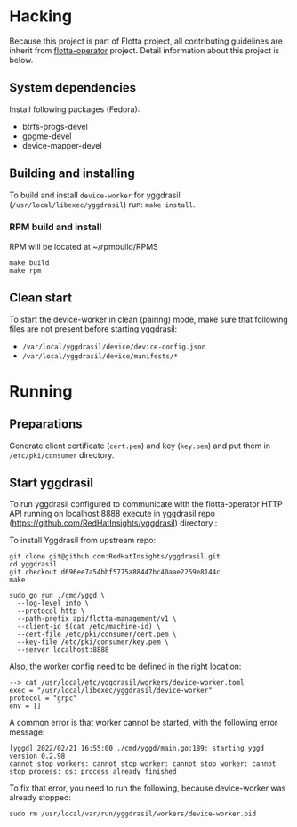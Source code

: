 # Hacking

Because this project is part of Flotta project, all contributing guidelines are
inherit from [flotta-operator](https://github.com/project-flotta/flotta-operator) project.
Detail information about this project is below.

## System dependencies

Install following packages (Fedora):

- btrfs-progs-devel
- gpgme-devel
- device-mapper-devel

## Building and installing

To build and install `device-worker` for yggdrasil (`/usr/local/libexec/yggdrasil`) run:
`make install`.

### RPM build and install
RPM will be located at ~/rpmbuild/RPMS
```
make build
make rpm
```

## Clean start

To start the device-worker in clean (pairing) mode, make sure that following files are not present before starting
yggdrasil:

- `/var/local/yggdrasil/device/device-config.json`
- `/var/local/yggdrasil/device/manifests/*`

# Running

## Preparations

Generate client certificate (`cert.pem`) and key (`key.pem`) and put them in `/etc/pki/consumer` directory.

## Start yggdrasil

To run yggdrasil configured to communicate with the flotta-operator HTTP API running on localhost:8888 execute in yggdrasil
repo (https://github.com/RedHatInsights/yggdrasil) directory :

To install Yggdrasil from upstream repo:

```
git clone git@github.com:RedHatInsights/yggdrasil.git
cd yggdrasil
git checkout d696ee7a54bbf5775a88447bc40aae2259e8144c
make
```


```
sudo go run ./cmd/yggd \
  --log-level info \
  --protocol http \
  --path-prefix api/flotta-management/v1 \
  --client-id $(cat /etc/machine-id) \
  --cert-file /etc/pki/consumer/cert.pem \
  --key-file /etc/pki/consumer/key.pem \
  --server localhost:8888
```

Also, the worker config need to be defined in the right location:

```
--> cat /usr/local/etc/yggdrasil/workers/device-worker.toml
exec = "/usr/local/libexec/yggdrasil/device-worker"
protocol = "grpc"
env = []
```

A common error is that worker cannot be started, with the following error
message:

```
[yggd] 2022/02/21 16:55:00 ./cmd/yggd/main.go:189: starting yggd version 0.2.98
cannot stop workers: cannot stop worker: cannot stop worker: cannot stop process: os: process already finished
```

To fix that error, you need to run the following, because device-worker was
already stopped:

```
sudo rm /usr/local/var/run/yggdrasil/workers/device-worker.pid
```
